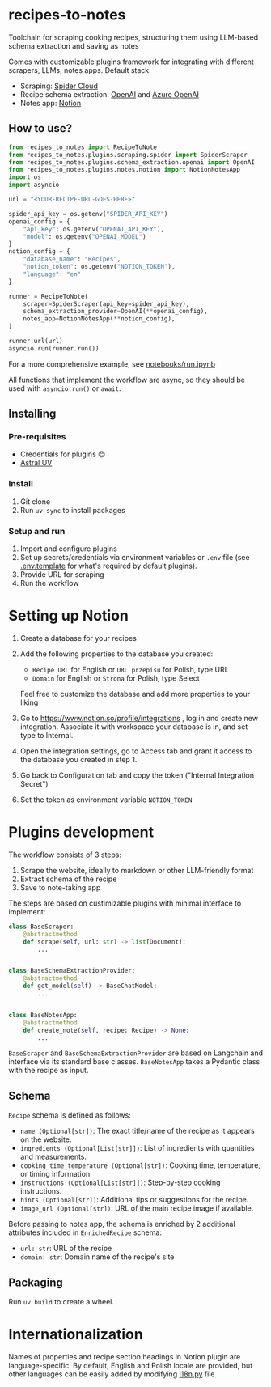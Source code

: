 # recipes-to-notes
Toolchain for scraping cooking recipes, structuring them using LLM-based schema extraction and saving as notes

Comes with customizable plugins framework for integrating with different scrapers, LLMs, notes apps. Default stack:

- Scraping: [Spider Cloud](https://spider.cloud)
- Recipe schema extraction: [OpenAI](https://python.langchain.com/api_reference/openai/chat_models/langchain_openai.chat_models.base.ChatOpenAI.html) and [Azure OpenAI](https://python.langchain.com/api_reference/openai/chat_models/langchain_openai.chat_models.azure.AzureChatOpenAI.html#azurechatopenai)
- Notes app: [Notion](http://notion.com/)

## How to use?

```python
from recipes_to_notes import RecipeToNote
from recipes_to_notes.plugins.scraping.spider import SpiderScraper
from recipes_to_notes.plugins.schema_extraction.openai import OpenAI
from recipes_to_notes.plugins.notes.notion import NotionNotesApp
import os
import asyncio

url = "<YOUR-RECIPE-URL-GOES-HERE>"

spider_api_key = os.getenv("SPIDER_API_KEY")
openai_config = {
    "api_key": os.getenv("OPENAI_API_KEY"),
    "model": os.getenv("OPENAI_MODEL")
}
notion_config = {
    "database_name": "Recipes",
    "notion_token": os.getenv("NOTION_TOKEN"),
    "language": "en"
}

runner = RecipeToNote(
    scraper=SpiderScraper(api_key=spider_api_key),
    schema_extraction_provider=OpenAI(**openai_config),
    notes_app=NotionNotesApp(**notion_config),
)

runner.url(url)
asyncio.run(runner.run())
```
For a more comprehensive example, see [notebooks/run.ipynb](notebooks/run.ipynb)

All functions that implement the workflow are async, so they should be used with `asyncio.run()` or `await`.

## Installing
### Pre-requisites
- Credentials for plugins 😊
- [Astral UV](https://docs.astral.sh/uv/getting-started/installation/)

### Install
1. Git clone
2. Run `uv sync` to install packages

### Setup and run
1. Import and configure plugins
2. Set up secrets/credentials via environment variables or `.env` file (see [.env.template](.env.template) for what's required by default plugins).
3. Provide URL for scraping
4. Run the workflow


# Setting up Notion
1. Create a database for your recipes

2. Add the following properties to the database you created:
   - `Recipe URL` for English or `URL przepisu` for Polish, type URL
   - `Domain` for English or `Strona` for Polish, type Select
   
   Feel free to customize the database and add more properties to your liking

3. Go to https://www.notion.so/profile/integrations , log in and create new integration. Associate it with workspace your database is in, and set type to Internal.
4. Open the integration settings, go to Access tab and grant it access to the database you created in step 1.

5. Go back to Configuration tab and copy the token ("Internal Integration Secret")

6. Set the token as environment variable `NOTION_TOKEN`


# Plugins development
The workflow consists of 3 steps:

1. Scrape the website, ideally to markdown or other LLM-friendly format
2. Extract schema of the recipe
3. Save to note-taking app

The steps are based on custimizable plugins with minimal interface to implement:

```python
class BaseScraper:
    @abstractmethod
    def scrape(self, url: str) -> list[Document]:
        ...


class BaseSchemaExtractionProvider:
    @abstractmethod
    def get_model(self) -> BaseChatModel:
        ...


class BaseNotesApp:
    @abstractmethod
    def create_note(self, recipe: Recipe) -> None:
        ...
```

`BaseScraper` and `BaseSchemaExtractionProvider` are based on Langchain and interface via its standard base classes. `BaseNotesApp` takes a Pydantic class with the recipe as input.

## Schema

`Recipe` schema is defined as follows:

- `name (Optional[str])`: The exact title/name of the recipe as it appears on the website.
- `ingredients (Optional[List[str]])`: List of ingredients with quantities and measurements.
- `cooking_time_temperature (Optional[str])`: Cooking time, temperature, or timing information.
- `instructions (Optional[List[str]])`: Step-by-step cooking instructions.
- `hints (Optional[str])`: Additional tips or suggestions for the recipe.
- `image_url (Optional[str])`: URL of the main recipe image if available.

Before passing to notes app, the schema is enriched by 2 additional attributes included in `EnrichedRecipe` schema:
- `url: str`: URL of the recipe
- `domain: str`: Domain name of the recipe's site


## Packaging

Run `uv build` to create a wheel.

# Internationalization
Names of properties and recipe section headings in Notion plugin are language-specific.
By default, English and Polish locale are provided, but other languages can be easily added by modifying [i18n.py](src/recipes_to_notes/i18n.py) file